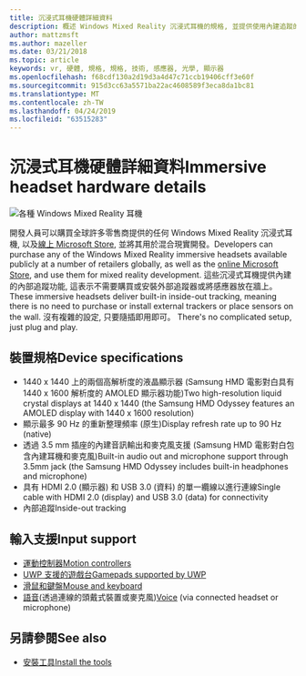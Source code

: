 ```yaml
---
title: 沉浸式耳機硬體詳細資料
description: 概述 Windows Mixed Reality 沉浸式耳機的規格, 並提供使用內建追蹤的 VR (不需要外部設定)。
author: mattzmsft
ms.author: mazeller
ms.date: 03/21/2018
ms.topic: article
keywords: vr, 硬體, 規格, 規格, 技術, 感應器, 光學, 顯示器
ms.openlocfilehash: f68cdf130a2d19d3a4d47c71ccb19406cff3e60f
ms.sourcegitcommit: 915d3cc63a5571ba22ac4608589f3eca8da1bc81
ms.translationtype: MT
ms.contentlocale: zh-TW
ms.lasthandoff: 04/24/2019
ms.locfileid: "63515283"
---
```

# <a name="immersive-headset-hardware-details"></a><span data-ttu-id="57916-104">沉浸式耳機硬體詳細資料</span><span class="sxs-lookup"><span data-stu-id="57916-104">Immersive headset hardware details</span></span>

![各種 Windows Mixed Reality 耳機](images/MR-headsets.png)

<span data-ttu-id="57916-106">開發人員可以購買全球許多零售商提供的任何 Windows Mixed Reality 沉浸式耳機, 以及[線上 Microsoft Store](https://www.microsoft.com/store/collections/VRandMixedrealityheadsets), 並將其用於混合現實開發。</span><span class="sxs-lookup"><span data-stu-id="57916-106">Developers can purchase any of the Windows Mixed Reality immersive headsets available publicly at a number of retailers globally, as well as the [online Microsoft Store](https://www.microsoft.com/store/collections/VRandMixedrealityheadsets), and use them for mixed reality development.</span></span> <span data-ttu-id="57916-107">這些沉浸式耳機提供內建的內部追蹤功能, 這表示不需要購買或安裝外部追蹤器或將感應器放在牆上。</span><span class="sxs-lookup"><span data-stu-id="57916-107">These immersive headsets deliver built-in inside-out tracking, meaning there is no need to purchase or install external trackers or place sensors on the wall.</span></span><span data-ttu-id="57916-108"> 沒有複雜的設定, 只要隨插即用即可。</span><span class="sxs-lookup"><span data-stu-id="57916-108"> There's no complicated setup, just plug and play.</span></span>

## <a name="device-specifications"></a><span data-ttu-id="57916-109">裝置規格</span><span class="sxs-lookup"><span data-stu-id="57916-109">Device specifications</span></span>
* <span data-ttu-id="57916-110">1440 x 1440 上的兩個高解析度的液晶顯示器 (Samsung HMD 電影對白具有 1440 x 1600 解析度的 AMOLED 顯示器功能)</span><span class="sxs-lookup"><span data-stu-id="57916-110">Two high-resolution liquid crystal displays at 1440 x 1440 (the Samsung HMD Odyssey features an AMOLED display with 1440 x 1600 resolution)</span></span>
* <span data-ttu-id="57916-111">顯示最多 90 Hz 的重新整理頻率 (原生)</span><span class="sxs-lookup"><span data-stu-id="57916-111">Display refresh rate up to 90 Hz (native)</span></span>
* <span data-ttu-id="57916-112">透過 3.5 mm 插座的內建音訊輸出和麥克風支援 (Samsung HMD 電影對白包含內建耳機和麥克風)</span><span class="sxs-lookup"><span data-stu-id="57916-112">Built-in audio out and microphone support through 3.5mm jack (the Samsung HMD Odyssey includes built-in headphones and microphone)</span></span>
* <span data-ttu-id="57916-113">具有 HDMI 2.0 (顯示器) 和 USB 3.0 (資料) 的單一纜線以進行連線</span><span class="sxs-lookup"><span data-stu-id="57916-113">Single cable with HDMI 2.0 (display) and USB 3.0 (data) for connectivity</span></span>
* <span data-ttu-id="57916-114">內部追蹤</span><span class="sxs-lookup"><span data-stu-id="57916-114">Inside-out tracking</span></span>

## <a name="input-support"></a><span data-ttu-id="57916-115">輸入支援</span><span class="sxs-lookup"><span data-stu-id="57916-115">Input support</span></span>
* [<span data-ttu-id="57916-116">運動控制器</span><span class="sxs-lookup"><span data-stu-id="57916-116">Motion controllers</span></span>](motion-controllers.md)
* [<span data-ttu-id="57916-117">UWP 支援的遊戲台</span><span class="sxs-lookup"><span data-stu-id="57916-117">Gamepads supported by UWP</span></span>](hardware-accessories.md)
* [<span data-ttu-id="57916-118">滑鼠和鍵盤</span><span class="sxs-lookup"><span data-stu-id="57916-118">Mouse and keyboard</span></span>](hardware-accessories.md)
* <span data-ttu-id="57916-119">[語音](voice-input.md)(透過連線的頭戴式裝置或麥克風)</span><span class="sxs-lookup"><span data-stu-id="57916-119">[Voice](voice-input.md) (via connected headset or microphone)</span></span>

## <a name="see-also"></a><span data-ttu-id="57916-120">另請參閱</span><span class="sxs-lookup"><span data-stu-id="57916-120">See also</span></span>
* [<span data-ttu-id="57916-121">安裝工具</span><span class="sxs-lookup"><span data-stu-id="57916-121">Install the tools</span></span>](install-the-tools.md)
